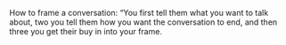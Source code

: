 How to frame a conversation:
“You first tell them what you want to talk about, two you tell them how you want the conversation to end, and then three you get their buy in into your frame.


